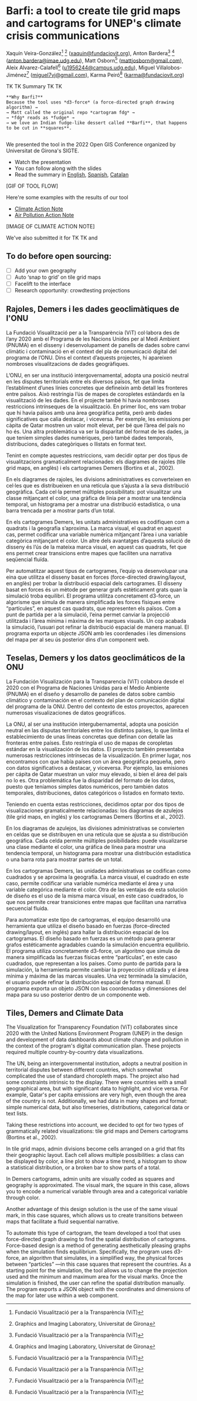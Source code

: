 # Barfi: a tool to create tile grid maps and cartograms for UNEP's climate crisis communications
Xaquín Veira-González[^a] [^b] (xaquin@fundaciovit.org), Anton Bardera[^a] [^b] (anton.bardera@imae.udg.edu), Matt Osborn[^a] (mattjosborn@gmail.com), Aleix Alvarez-Calafell[^a] (u1956244@campus.udg.edu), Miguel Villalobos-Jiménez[^a] (miguel7vj@gmail.com), Karma Peiró[^a] (karma@fundaciovit.org)

[^a]: Fundació Visualització per a la Transparència (ViT)
[^b]: Graphics and Imaging Laboratory, Universitat de Girona

TK TK Summary TK TK

```
**Why Barfi?**
Because the tool uses *d3-force* (a force-directed graph drawing algorithm) →
→ Matt called the original repo *cartogram fdg* →
→ *fdg* reads as *fudge* →
→ we love an Indian fudge-like dessert called **Barfi**, that happens to be cut in **squares**.
```

## 

We presented the tool in the 2022 Open GIS Conference organized by Universitat de Girona's SIGTE.
* Watch the presentation
* You can follow along with the slides
* Read the summary in [English](#this), [Spanish](#teselas-demers-y-los-datos-geoclimáticos-de-la-onu
), [Catalan](#rajoles-demers-i-les-dades-geoclimàtiques-de-lonu
)

[GIF OF TOOL FLOW]

Here're some examples with the results of our tool
* [Climate Action Note](https://www.unep.org/explore-topics/climate-action/what-we-do/climate-action-note/state-of-climate.html)
* [Air Pollution Action Note](https://www.unep.org/interactive/air-pollution-note/)

[IMAGE OF CLIMATE ACTION NOTE]

We've also submitted it for TK TK and 

## To do before open sourcing:
- [ ] Add your own geography
- [ ] Auto ‘snap to grid’ on tile grid maps
- [ ] Facelift to the interface
- [ ] Research opportunity: crowdtesting projections

## Rajoles, Demers i les dades geoclimàtiques de l'ONU
La Fundació Visualització per a la Transparència (ViT) col·labora des de l’any 2020 amb el Programa de les Nacions Unides per al Medi Ambient (PNUMA) en el disseny i desenvolupament de panells de dades sobre canvi climàtic i contaminació en el context del pla de comunicació digital del programa de l’ONU. Dins el context d’aquests projectes, hi apareixen nombroses visualitzacions de dades geogràfiques.

L’ONU, en ser una institució intergovernamental, adopta una posició neutral en les disputes territorials entre els diversos països, fet que limita l’establiment d’unes línies concretes que defineixin amb detall les fronteres entre països. Això restringia l’ús de mapes de coropletes estàndards en la visualització de les dades. En el projecte també hi havia nombroses restriccions intrínseques de la visualització. En primer lloc, ens vam trobar que hi havia països amb una àrea geogràfica petita, però amb dades significatives que calia destacar, i viceversa. Per exemple, les emissions per càpita de Qatar mostren un valor molt elevat, per bé que l’àrea del país no ho és. Una altra problemàtica va ser la disparitat del format de les dades, ja que teníem simples dades numèriques, però també dades temporals, distribucions, dades categòriques o llistats en format text.

Tenint en compte aquestes restriccions, vam decidir optar per dos tipus de visualitzacions gramaticalment relacionades: els diagrames de rajoles (tile grid maps, en anglès) i els cartogrames Demers (Bortins et al., 2002).

En els diagrames de rajoles, les divisions administratives es converteixen en cel·les que es distribueixen en una retícula que s’ajusta a la seva distribució geogràfica. Cada cel·la permet múltiples possibilitats: pot visualitzar una classe mitjançant el color, una gràfica de línia per a mostrar una tendència temporal, un histograma per a mostrar una distribució estadística, o una barra trencada per a mostrar parts d’un total.

En els cartogrames Demers, les unitats administratives es codifiquen com a quadrats i la geografia s’aproxima. La marca visual, el quadrat en aquest cas, permet codificar una variable numèrica mitjançant l’àrea i una variable categòrica mitjançant el color.
Un altre dels avantatges d’aquesta solució de disseny és l’ús de la mateixa marca visual, en aquest cas quadrats, fet que ens permet crear transicions entre mapes que faciliten una narrativa seqüencial fluïda.

Per automatitzar aquest tipus de cartogrames, l’equip va desenvolupar una eina que utilitza el disseny basat en forces (force-directed drawing/layout, en anglès) per trobar la distribució espacial dels cartogrames. El disseny basat en forces és un mètode per generar grafs estèticament grats quan la simulació troba equilibri. El programa utilitza concretament d3-force, un algorisme que simula de manera simplificada les forces físiques entre “partícules”, en aquest cas quadrats, que representen els països. Com a punt de partida per a la simulació, l’eina permet canviar la projecció utilitzada i l’àrea mínima i màxima de les marques visuals. Un cop acabada la simulació, l’usuari pot refinar la distribució espacial de manera manual. El programa exporta un objecte JSON amb les coordenades i les dimensions del mapa per al seu ús posterior dins d’un component web.

## Teselas, Demers y los datos geoclimáticos de la ONU
La Fundación Visualización para la Transparencia (ViT) colabora desde el 2020 con el Programa de Naciones Unidas para el Medio Ambiente (PNUMA) en el diseño y desarrollo de paneles de datos sobre cambio climático y contaminación en el contexto del plan de comunicación digital del programa de la ONU. Dentro del contexto de estos proyectos, aparecen numerosas visualizaciones de datos geográficos.

La ONU, al ser una institución intergubernamental, adopta una posición neutral en las disputas territoriales entre los distintos países, lo que limita el establecimiento de unas líneas concretas que definan con detalle las fronteras entre países. Esto restringía el uso de mapas de coropletas estándar en la visualización de los datos. El proyecto también presentaba numerosas restricciones intrínsecas de la visualización. En primer lugar, nos encontramos con que había países con un área geográfica pequeña, pero con datos significativos a destacar, y viceversa. Por ejemplo, las emisiones per cápita de Qatar muestran un valor muy elevado, si bien el área del país no lo es. Otra problemática fue la disparidad del formato de los datos, puesto que teníamos simples datos numéricos, pero también datos temporales, distribuciones, datos categóricos o listados en formato texto.

Teniendo en cuenta estas restricciones, decidimos optar por dos tipos de visualizaciones gramaticalmente relacionadas: los diagramas de azulejos (tile grid maps, en inglés) y los cartogramas Demers (Bortins et al., 2002).

En los diagramas de azulejos, las divisiones administrativas se convierten en celdas que se distribuyen en una retícula que se ajusta a su distribución geográfica. Cada celda permite múltiples posibilidades: puede visualizarse una clase mediante el color, una gráfica de línea para mostrar una tendencia temporal, un histograma para mostrar una distribución estadística o una barra rota para mostrar partes de un total.

En los cartogramas Demers, las unidades administrativas se codifican como cuadrados y se aproxima la geografía. La marca visual, el cuadrado en este caso, permite codificar una variable numérica mediante el área y una variable categórica mediante el color.
Otra de las ventajas de esta solución de diseño es el uso de la misma marca visual, en este caso cuadrados, lo que nos permite crear transiciones entre mapas que facilitan una narrativa secuencial fluida.

Para automatizar este tipo de cartogramas, el equipo desarrolló una herramienta que utiliza el diseño basado en fuerzas (force-directed drawing/layout, en inglés) para hallar la distribución espacial de los cartogramas. El diseño basado en fuerzas es un método para generar grafos estéticamente agradables cuando la simulación encuentra equilibrio. El programa utiliza concretamente d3-force, un algoritmo que simula de manera simplificada las fuerzas físicas entre “partículas”, en este caso cuadrados, que representan a los países. Como punto de partida para la simulación, la herramienta permite cambiar la proyección utilizada y el área mínima y máxima de las marcas visuales. Una vez terminada la simulación, el usuario puede refinar la distribución espacial de forma manual. El programa exporta un objeto JSON con las coordenadas y dimensiones del mapa para su uso posterior dentro de un componente web.

## Tiles, Demers and Climate Data
The Visualization for Transparency Foundation (ViT) collaborates since 2020 with the United Nations Environment Program (UNEP) in the design and development of data dashboards about climate change and pollution in the context of the program's digital communication plan. These projects required multiple country-by-country data visualizations.

The UN, being an intergovernmental institution, adopts a neutral position in territorial disputes between different countries, which somewhat complicated the use of standard choropleth maps. The project also had some constraints intrinsic to the display. There were countries with a small geographical area, but with significant data to highlight, and vice versa. For example, Qatar's per capita emissions are very high, even though the area of ​​the country is not. Additionally, we had data in many shapes and format: simple numerical data, but also timeseries, distributions, categorical data or text lists.

Taking these restrictions into account, we decided to opt for two types of grammatically related visualizations: tile grid maps and Demers cartograms (Bortins et al., 2002).

In tile grid maps, admin divisions become cells arranged on a grid that fits their geographic layout. Each cell allows multiple possibilities: a class can be displayed by color, a line plot to show a time trend, a histogram to show a statistical distribution, or a broken bar to show parts of a total.

In Demers cartograms, admin units are visually coded as squares and geography is approximated. The visual mark, the square in this case, allows you to encode a numerical variable through area and a categorical variable through color.

Another advantage of this design solution is the use of the same visual mark, in this case squares, which allows us to create transitions between maps that facilitate a fluid sequential narrative.

To automate this type of cartogram, the team developed a tool that uses force-directed graph drawing to find the spatial distribution of cartograms. Force-based design is a method of generating aesthetically pleasing graphs when the simulation finds equilibrium. Specifically, the program uses d3-force, an algorithm that simulates, in a simplified way, the physical forces between “particles” —in this case squares that represent the countries. As a starting point for the simulation, the tool allows us to change the projection used and the minimum and maximum area for ​​the visual marks. Once the simulation is finished, the user can refine the spatial distribution manually. The program exports a JSON object with the coordinates and dimensions of the map for later use within a web component.